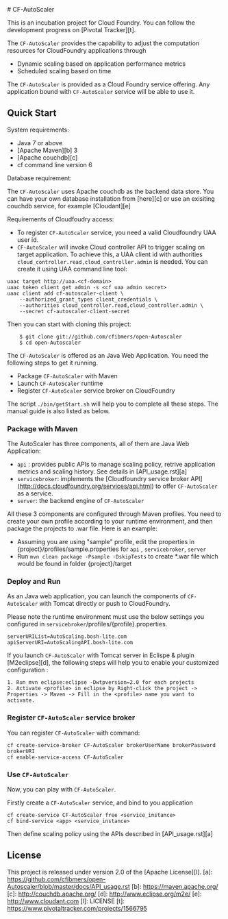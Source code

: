 <link href="https://raw.github.com/clownfart/Markdown-CSS/master/markdown.css" rel="stylesheet"></link>
# CF-AutoScaler

This is an incubation project for Cloud Foundry. You can follow the development progress on [Pivotal Tracker][t].

The `CF-AutoScaler` provides the capability to adjust the computation resources for CloudFoundry applications through

* Dynamic scaling based on application performance metrics
* Scheduled scaling based on time

The `CF-AutoScaler` is provided as a Cloud Foundry service offering. Any application bound with `CF-AutoScaler` service will be able to use it. 

## Quick Start

System requirements:

* Java 7 or above
* [Apache Maven][b] 3
* [Apache couchdb][c] 
* cf command line version 6 

Database requirement:

The `CF-AutoScaler` uses Apache couchdb as the backend data store. You can have your own database installation from [here][c] or use an exisiting couchdb service, for example [Cloudant][e]


Requirements of Cloudfoudry access: 

* To register `CF-AutoScaler` service, you need a valid Cloudfoundry UAA user id.
* `CF-AutoScaler` will invoke Cloud controller API to trigger scaling on target application. To achieve this, a UAA client id with  authorities `cloud_controller.read,cloud_controller.admin` is needed. You can create it using UAA command line tool:

```shell
uaac target http://uaa.<cf-domain>
uaac token client get admin -s <cf uaa admin secret> 
uaac client add cf-autoscaler-client \
    --authorized_grant_types client_credentials \
    --authorities cloud_controller.read,cloud_controller.admin \
    --secret cf-autoscaler-client-secret
```

Then you can start with cloning this project:

```shell
    $ git clone git://github.com/cfibmers/open-Autoscaler
    $ cd open-Autoscaler
```
The `CF-AutoScaler` is offered as an Java Web Application. You need the following steps to get it running. 

* Package `CF-AutoScaler` with Maven
* Launch `CF-AutoScaler` runtime 
* Register `CF-AutoScaler` service broker on CloudFoundry

The script `./bin/getStart.sh` will help you to complete all these steps.  The manual guide is also listed as below.

### Package with Maven

The AutoScaler has three components, all of them are Java Web Application: 

* `api` : provides public APIs to manage scaling policy, retrive application metrics and scaling history. See details in [API_usage.rst][a]
* `servicebroker`: implements the [Cloudfoundry service broker API] (http://docs.cloudfoundry.org/services/api.html) to offer `CF-AutoScaler` as a service.
* `server`: the backend engine of `CF-AutoScaler`

All these 3 components are configured through Maven profiles. You need to create your own profile according to your runtime environment, and then package the projects to .war file. Here is an example:

* Assuming you are using "sample" profile, edit the properties in {project}/profiles/sample.properties for `api` , `servicebroker`, `server`
* Run `mvn clean package -Psample -DskipTests` to create *.war file which would be found in folder {project}/target

### Deploy and Run
As an Java web application, you can launch the components of `CF-AutoScaler` with Tomcat directly or push to CloudFoundry.

Please note the runtime environment must use the below settings you configured in `servicebroker`/profiles/{profile}.properties.

```shell
serverURIList=AutoScaling.bosh-lite.com
apiServerURI=AutoScalingAPI.bosh-lite.com
```
If you launch `CF-AutoScaler` with Tomcat server in Eclispe & plugin [M2eclipse][d], the following steps will help you to enable your customized configuration :

```shell
1. Run mvn eclipse:eclipse -Dwtpversion=2.0 for each projects
2. Activate <profile> in eclipse by Right-click the project -> Properties -> Maven -> Fill in the <profile> name you want to activate.
```

### Register `CF-AutoScaler` service broker
You can register `CF-AutoScaler` with command:

```shell
cf create-service-broker CF-AutoScaler brokerUserName brokerPassword brokerURI
cf enable-service-access CF-AutoScaler
```

### Use `CF-AutoScaler` 
Now, you can play with `CF-AutoScaler`.

Firstly create a `CF-AutoScaler` service, and bind to you application

``` shell
cf create-service CF-AutoScaler free <service_instance>
cf bind-service <app> <service_instance>
```

Then define scaling policy using the APIs described in [API_usage.rst][a]

## License

This project is released under version 2.0 of the [Apache License][l].
[a]: https://github.com/cfibmers/open-Autoscaler/blob/master/docs/API_usage.rst
[b]: https://maven.apache.org/
[c]: http://couchdb.apache.org/
[d]: http://www.eclipse.org/m2e/
[e]: http://www.cloudant.com
[l]: LICENSE
[t]: https://www.pivotaltracker.com/projects/1566795


